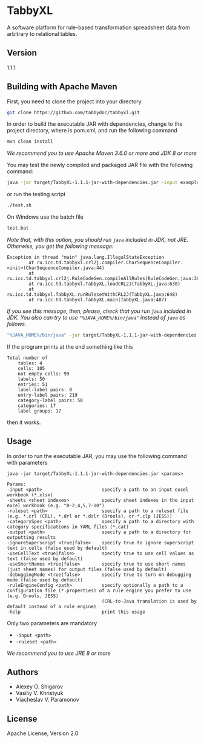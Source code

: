 # TabbyXL

A software platform for rule-based transformation spreadsheet data from arbitrary to relational tables.

## Version
1.1.1

## Building with Apache Maven

First, you need to clone the project into your directory

```bash
git clone https://github.com/tabbydoc/tabbyxl.git
```

In order to build the executable JAR with dependencies, change to the project directory, where is pom.xml, and run the following command

```bash
mvn clean install
```

*We recommend you to use Apache Maven 3.6.0 or more and JDK 8 or more*

You may test the newly compiled and packaged JAR file with the following command:

```bash
java -jar target/TabbyXL-1.1.1-jar-with-dependencies.jar -input examples/data/smpl.xlsx -ruleset examples/rules/smpl.crl -output examples/results
```

or run the testing script

```bash
./test.sh
```

On Windows use the batch file

```bash
test.bat
```

*Note that, with this option, you should run `java` included in JDK, not JRE. Otherwise, you get the following message:*

```
Exception in thread "main" java.lang.IllegalStateException
        at ru.icc.td.tabbyxl.crl2j.compiler.CharSequenceCompiler.<init>(CharSequenceCompiler.java:44)
        at ru.icc.td.tabbyxl.crl2j.RuleCodeGen.compileAllRules(RuleCodeGen.java:38)
        at ru.icc.td.tabbyxl.TabbyXL.loadCRL2J(TabbyXL.java:638)
        at ru.icc.td.tabbyxl.TabbyXL.runRulesetWithCRL2J(TabbyXL.java:648)
        at ru.icc.td.tabbyxl.TabbyXL.main(TabbyXL.java:487)
```

*If you see this message, then, please, check that you run `java` included in JDK. You also can try to use `"%JAVA_HOME%/bin/java"` instead of `java` as follows.*

```bash
"%JAVA_HOME%/bin/java" -jar target/TabbyXL-1.1.1-jar-with-dependencies.jar -input examples/data/smpl.xlsx -ruleset examples/rules/smpl.crl -output examples/results
```

If the program prints at the end something like this

```
Total number of
	tables: 4
	cells: 105
	not empty cells: 99
	labels: 50
	entries: 51
	label-label pairs: 0
	entry-label pairs: 219
	category-label pairs: 50
	categories: 17
	label groups: 17
```

then it works.

## Usage

In order to run the executable JAR, you may use the following command with parameters  

```
java -jar target/TabbyXL-1.1.1-jar-with-dependencies.jar <params>

Params:
-input <path>                      specify a path to an input excel workbook (*.xlsx)
-sheets <sheet indexes>            specify sheet indexes in the input excel workbook (e.g. "0-2,4,5,7-10")
-ruleset <path>                    specify a path to a ruleset file (e.g. *.crl (CRL), *.drl or *.dslr (Drools), or *.clp (JESS))
-categorySpec <path>               specify a path to a directory with category specifications in YAML files (*.cat)
-output <path>                     specify a path to a directory for outputting results
-ignoreSuperscript <true|false>    specify true to ignore superscript text in cells (false used by default)
-useCellText <true|false>          specify true to use cell values as text (false used by default)
-useShortNames <true|false>        specify true to use short names (just sheet names) for output files (false used by default)
-debuggingMode <true|false>        specify true to turn on debugging mode (false used by default)
-ruleEngineConfig <path>           specify optionally a path to a configuration file (*.properties) of a rule engine you prefer to use (e.g. Drools, JESS)
                                   (CRL-to-Java translation is used by default instead of a rule engine)
-help                              print this usage
```

Only two parameters are mandatory
* `-input <path>`
* `-ruleset <path>`

*We recommend you to use JRE 8 or more*

## Authors

* Alexey O. Shigarov
* Vasiliy V. Khristyuk
* Viacheslav V. Paramonov

## License
Apache License, Version 2.0
